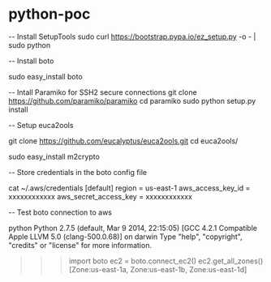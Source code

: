 python-poc
==========

-- Install SetupTools
sudo curl https://bootstrap.pypa.io/ez_setup.py -o - | sudo python



-- Install boto

sudo easy_install boto

-- Intall Paramiko for SSH2 secure connections
git clone https://github.com/paramiko/paramiko
cd paramiko
sudo python setup.py install

-- Setup euca2ools

git clone https://github.com/eucalyptus/euca2ools.git
cd euca2ools/


sudo easy_install m2crypto




-- Store credentials in the boto config file

cat ~/.aws/credentials
[default]
region = us-east-1
aws_access_key_id = xxxxxxxxxxxx
aws_secret_access_key = xxxxxxxxxxxx


-- Test boto connection to aws

python
Python 2.7.5 (default, Mar  9 2014, 22:15:05)
[GCC 4.2.1 Compatible Apple LLVM 5.0 (clang-500.0.68)] on darwin
Type "help", "copyright", "credits" or "license" for more information.
>>> import boto
>>> ec2 = boto.connect_ec2()
>>> ec2.get_all_zones()
[Zone:us-east-1a, Zone:us-east-1b, Zone:us-east-1d]

